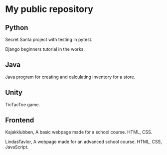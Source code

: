 # My public repository
## Python
Secret Santa project with testing in pytest.

Django beginners tutorial in the works.

## Java
Java program for creating and calculating inventory for a store.

## Unity
TicTacToe game.

## Frontend
Kajakklubben, A basic webpage made for a school course. HTML, CSS.

LindasTavlor, A webpage made for an advanced school course. HTML, CSS, JavaScript.
